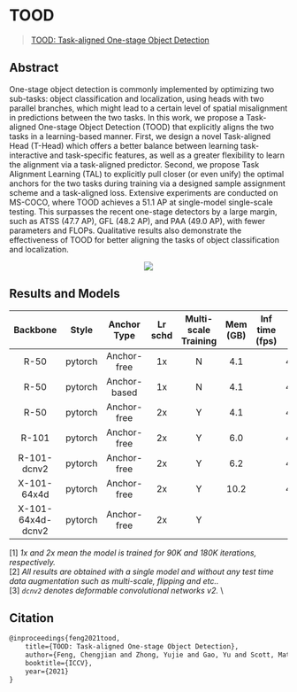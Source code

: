 # TOOD

> [TOOD: Task-aligned One-stage Object Detection](https://arxiv.org/abs/2108.07755)

<!-- [ALGORITHM] -->

## Abstract

One-stage object detection is commonly implemented by optimizing two sub-tasks: object classification and localization, using heads with two parallel branches, which might lead to a certain level of spatial misalignment in predictions between the two tasks. In this work, we propose a Task-aligned One-stage Object Detection (TOOD) that explicitly aligns the two tasks in a learning-based manner. First, we design a novel Task-aligned Head (T-Head) which offers a better balance between learning task-interactive and task-specific features, as well as a greater flexibility to learn the alignment via a task-aligned predictor. Second, we propose Task Alignment Learning (TAL) to explicitly pull closer (or even unify) the optimal anchors for the two tasks during training via a designed sample assignment scheme and a task-aligned loss. Extensive experiments are conducted on MS-COCO, where TOOD achieves a 51.1 AP at single-model single-scale testing. This surpasses the recent one-stage detectors by a large margin, such as ATSS (47.7 AP), GFL (48.2 AP), and PAA (49.0 AP), with fewer parameters and FLOPs. Qualitative results also demonstrate the effectiveness of TOOD for better aligning the tasks of object classification and localization.

<div align=center>
<img src="https://user-images.githubusercontent.com/12907710/145400075-e08191f5-8afa-4335-9b3b-27926fc9a26e.png"/>
</div>

## Results and Models

| Backbone          | Style   | Anchor Type  | Lr schd | Multi-scale Training| Mem (GB)| Inf time (fps) | box AP | Config | Download |
|:-----------------:|:-------:|:------------:|:-------:|:-------------------:|:-------:|:--------------:|:------:|:------:|:--------:|
| R-50              | pytorch | Anchor-free  | 1x      | N                   | 4.1     |                | 42.4   | [config](./tood_r50_fpn_1x_coco.py) | [model](https://download.openmmlab.com/mmdetection/v2.0/tood/tood_r50_fpn_1x_coco/tood_r50_fpn_1x_coco_20211210_103425-20e20746.pth) &#124; [log](https://download.openmmlab.com/mmdetection/v2.0/tood/tood_r50_fpn_1x_coco/tood_r50_fpn_1x_coco_20211210_103425.log) |
| R-50              | pytorch | Anchor-based | 1x      | N                   | 4.1     |                | 42.4   | [config](./tood_r50_fpn_anchor_based_1x_coco.py) | [model](https://download.openmmlab.com/mmdetection/v2.0/tood/tood_r50_fpn_anchor_based_1x_coco/tood_r50_fpn_anchor_based_1x_coco_20211214_100105-b776c134.pth) &#124; [log](https://download.openmmlab.com/mmdetection/v2.0/tood/tood_r50_fpn_anchor_based_1x_coco/tood_r50_fpn_anchor_based_1x_coco_20211214_100105.log) |
| R-50              | pytorch | Anchor-free  | 2x      | Y                   | 4.1     |                | 44.5   | [config](./tood_r50_fpn_mstrain_2x_coco.py) | [model](https://download.openmmlab.com/mmdetection/v2.0/tood/tood_r50_fpn_mstrain_2x_coco/tood_r50_fpn_mstrain_2x_coco_20211210_144231-3b23174c.pth) &#124; [log](https://download.openmmlab.com/mmdetection/v2.0/tood/tood_r50_fpn_mstrain_2x_coco/tood_r50_fpn_mstrain_2x_coco_20211210_144231.log) |
| R-101             | pytorch | Anchor-free  | 2x      | Y                   | 6.0     |                | 46.1   | [config](./tood_r101_fpn_mstrain_2x_coco.py) | [model](https://download.openmmlab.com/mmdetection/v2.0/tood/tood_r101_fpn_mstrain_2x_coco/tood_r101_fpn_mstrain_2x_coco_20211210_144232-a18f53c8.pth) &#124; [log](https://download.openmmlab.com/mmdetection/v2.0/tood/tood_r101_fpn_mstrain_2x_coco/tood_r101_fpn_mstrain_2x_coco_20211210_144232.log) |
| R-101-dcnv2       | pytorch | Anchor-free  | 2x      | Y                   | 6.2     |                | 49.3   | [config](./tood_r101_fpn_dconv_c3-c5_mstrain_2x_coco.py) | [model](https://download.openmmlab.com/mmdetection/v2.0/tood/tood_r101_fpn_dconv_c3-c5_mstrain_2x_coco/tood_r101_fpn_dconv_c3-c5_mstrain_2x_coco_20211210_213728-4a824142.pth) &#124; [log](https://download.openmmlab.com/mmdetection/v2.0/tood/tood_r101_fpn_dconv_c3-c5_mstrain_2x_coco/tood_r101_fpn_dconv_c3-c5_mstrain_2x_coco_20211210_213728.log) |
| X-101-64x4d       | pytorch | Anchor-free  | 2x      | Y                   | 10.2    |                | 47.6   | [config](./tood_x101_64x4d_fpn_mstrain_2x_coco.py) | [model](https://download.openmmlab.com/mmdetection/v2.0/tood/tood_x101_64x4d_fpn_mstrain_2x_coco/tood_x101_64x4d_fpn_mstrain_2x_coco_20211211_003519-a4f36113.pth) &#124; [log](https://download.openmmlab.com/mmdetection/v2.0/tood/tood_x101_64x4d_fpn_mstrain_2x_coco/tood_x101_64x4d_fpn_mstrain_2x_coco_20211211_003519.log) |
| X-101-64x4d-dcnv2 | pytorch | Anchor-free  | 2x      | Y                   |         |                |        | [config](./tood_x101_64x4d_fpn_dconv_c4-c5_mstrain_2x_coco.py) | [model]() &#124; [log]() |

[1] *1x and 2x mean the model is trained for 90K and 180K iterations, respectively.* \
[2] *All results are obtained with a single model and without any test time data augmentation such as multi-scale, flipping and etc..* \
[3] *`dcnv2` denotes deformable convolutional networks v2.* \

## Citation

```latex
@inproceedings{feng2021tood,
    title={TOOD: Task-aligned One-stage Object Detection},
    author={Feng, Chengjian and Zhong, Yujie and Gao, Yu and Scott, Matthew R and Huang, Weilin},
    booktitle={ICCV},
    year={2021}
}
```
